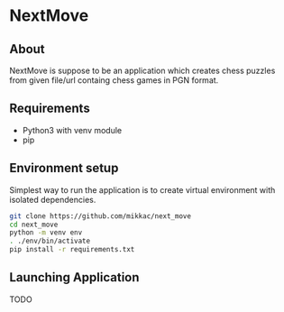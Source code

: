 # NextMove

## About
NextMove is suppose to be an application which creates chess puzzles from given file/url containg chess games in PGN format.

## Requirements
* Python3 with venv module
* pip

## Environment setup
Simplest way to run the application is to create virtual environment with isolated dependencies.
```bash
git clone https://github.com/mikkac/next_move
cd next_move
python -m venv env
. ./env/bin/activate
pip install -r requirements.txt
```

## Launching Application
TODO

